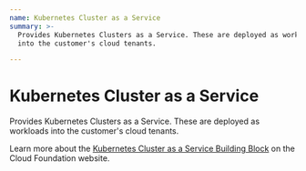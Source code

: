 ```yaml
---
name: Kubernetes Cluster as a Service
summary: >-
  Provides Kubernetes Clusters as a Service. These are deployed as workloads
  into the customer's cloud tenants.

---
```


# Kubernetes Cluster as a Service

Provides Kubernetes Clusters as a Service. These are deployed as workloads into the customer's cloud tenants.

Learn more about the [Kubernetes Cluster as a Service Building Block](https://cloudfoundation.org/maturity-model/service-ecosystem/kubernetes-cluster-as-a-service.html) on the Cloud Foundation website.
